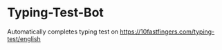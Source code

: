# Typing-Test-Bot
Automatically completes typing test on https://10fastfingers.com/typing-test/english
